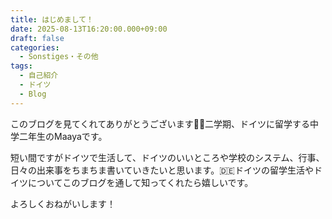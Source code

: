 ```yaml
---
title: はじめまして！
date: 2025-08-13T16:20:00.000+09:00
draft: false
categories:
  - Sonstiges・その他
tags:
  - 自己紹介
  - ドイツ
  - Blog
---
```


このブログを見てくれてありがとうございます🙇‍♀二学期、ドイツに留学する中学二年生のMaayaです。

短い間ですがドイツで生活して、ドイツのいいところや学校のシステム、行事、日々の出来事をちまちま書いていきたいと思います。🇩🇪ドイツの留学生活やドイツについてこのブログを通して知ってくれたら嬉しいです。

よろしくおねがいします！

